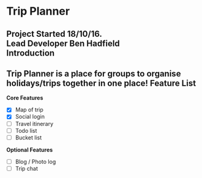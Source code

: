 Trip Planner
============
Project Started **18/10/16**.  
Lead Developer **Ben Hadfield**  
Introduction
------------
Trip Planner is a place for groups to organise holidays/trips together in one place!
Feature List
------------
**Core Features**
- [x] Map of trip  
- [x] Social login  
- [ ] Travel itinerary  
- [ ] Todo list  
- [ ] Bucket list  

**Optional Features**
- [ ] Blog / Photo log  
- [ ] Trip chat  
